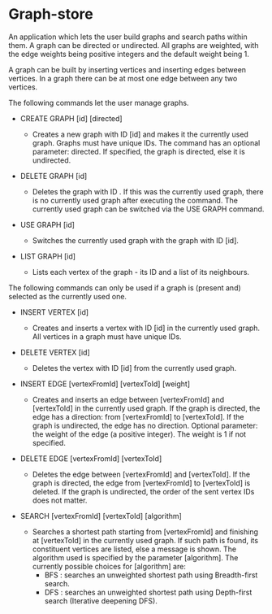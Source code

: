 # Graph-store

An application which lets the user build graphs and search paths within them. 
A graph can be directed or undirected. 
All graphs are weighted, with the edge weights being positive integers and the default weight being 1.

A graph can be built by inserting vertices and inserting edges between vertices.
In a graph there can be at most one edge between any two vertices.

The following commands let the user manage graphs.

 - CREATE GRAPH [id] [directed]
    - Creates a new graph with ID [id] and makes it the currently used graph.
  Graphs must have unique IDs.
  The command has an optional parameter: directed. 
  If specified, the graph is directed, else it is undirected.

 - DELETE GRAPH [id]
   - Deletes the graph with ID <id>. 
If this was the currently used graph, there is no currently used graph after executing the command.
The currently used graph can be switched via the USE GRAPH command.

 - USE GRAPH [id]
   - Switches the currently used graph with the graph with ID [id].

 - LIST GRAPH [id]
   - Lists each vertex of the graph - its ID and a list of its neighbours.


The following commands can only be used if a graph is (present and) selected as the currently used one.

 - INSERT VERTEX [id]
   - Creates and inserts a vertex with ID [id] in the currently used graph. 
All vertices in a graph must have unique IDs.

 - DELETE VERTEX [id]
   - Deletes the vertex with ID [id] from the currently used graph. 

 - INSERT EDGE [vertexFromId] [vertexToId] [weight]
   - Creates and inserts an edge between [vertexFromId] and [vertexToId] in the currently used graph. 
If the graph is directed, the edge has a direction: from [vertexFromId] to [vertexToId].
If the graph is undirected, the edge has no direction. 
Optional parameter: the weight of the edge (a positive integer). The weight is 1 if not specified.

 - DELETE EDGE [vertexFromId] [vertexToId]
   - Deletes the edge between [vertexFromId] and [vertexToId]. 
If the graph is directed, the edge from [vertexFromId] to [vertexToId] is deleted.
If the graph is undirected, the order of the sent vertex IDs does not matter.

- SEARCH [vertexFromId] [vertexToId] [algorithm]
  - Searches a shortest path starting from [vertexFromId] and finishing at [vertexToId] in the 
currently used graph.
If such path is found, its constituent vertices are listed, else a message is shown.
The algorithm used is specified by the parameter [algorithm].
The currently possible choices for [algorithm] are:
     - BFS : searches an unweighted shortest path using Breadth-first search.
     - DFS : searches an unweighted shortest path using Depth-first search (Iterative deepening DFS).
